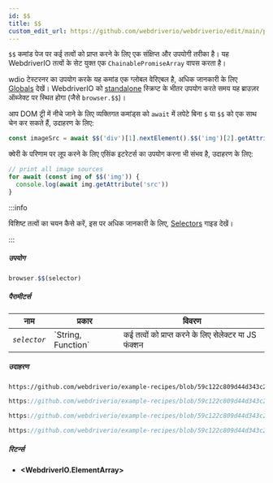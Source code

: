 ```yaml
---
id: $$
title: $$
custom_edit_url: https://github.com/webdriverio/webdriverio/edit/main/packages/webdriverio/src/commands/browser/$$.ts
---
```


`$$` कमांड पेज पर कई तत्वों को प्राप्त करने के लिए एक संक्षिप्त और उपयोगी तरीका है।
यह WebdriverIO तत्वों के सेट युक्त एक `ChainablePromiseArray` वापस करता है।

wdio टेस्टरनर का उपयोग करके यह कमांड एक ग्लोबल वेरिएबल है, अधिक जानकारी के लिए [Globals](https://webdriver.io/docs/api/globals) देखें। WebdriverIO को [standalone](https://webdriver.io/docs/setuptypes#standalone-mode) स्क्रिप्ट के भीतर उपयोग करते समय यह ब्राउज़र ऑब्जेक्ट पर स्थित होगा (जैसे `browser.$$`)।

आप DOM ट्री में नीचे जाने के लिए व्यक्तिगत कमांड्स को `await` में लपेटे बिना `$` या `$$` को एक साथ चेन कर सकते हैं, उदाहरण के लिए:

```js
const imageSrc = await $$('div')[1].nextElement().$$('img')[2].getAttribute('src')
```

क्वेरी के परिणाम पर लूप करने के लिए एसिंक इटरेटर्स का उपयोग करना भी संभव है, उदाहरण के लिए:

```js
// print all image sources
for await (const img of $$('img')) {
  console.log(await img.getAttribute('src'))
}
```

:::info

विशिष्ट तत्वों का चयन कैसे करें, इस पर अधिक जानकारी के लिए, [Selectors](/docs/selectors) गाइड देखें।

:::

##### उपयोग

```js
browser.$$(selector)
```

##### पैरामीटर्स

<table>
  <thead>
    <tr>
      <th>नाम</th><th>प्रकार</th><th>विवरण</th>
    </tr>
  </thead>
  <tbody>
    <tr>
      <td><code><var>selector</var></code></td>
      <td>`String, Function`</td>
      <td>कई तत्वों को प्राप्त करने के लिए सेलेक्टर या JS फंक्शन</td>
    </tr>
  </tbody>
</table>

##### उदाहरण

```html reference title="example.html" useHTTPS
https://github.com/webdriverio/example-recipes/blob/59c122c809d44d343c231bde2af7e8456c8f086c/queryElements/example.html
```

```js reference title="multipleElements.js" useHTTPS
https://github.com/webdriverio/example-recipes/blob/59c122c809d44d343c231bde2af7e8456c8f086c/queryElements/multipleElements.js#L6-L7
```

```js reference title="multipleElements.js" useHTTPS
https://github.com/webdriverio/example-recipes/blob/59c122c809d44d343c231bde2af7e8456c8f086c/queryElements/multipleElements.js#L15-L24
```

```js reference title="multipleElements.js" useHTTPS
https://github.com/webdriverio/example-recipes/blob/59c122c809d44d343c231bde2af7e8456c8f086c/queryElements/multipleElements.js#L32-L39
```

##### रिटर्न्स

- **&lt;WebdriverIO.ElementArray&gt;**